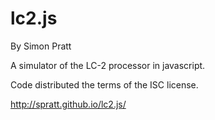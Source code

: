 lc2.js
======

By Simon Pratt

A simulator of the LC-2 processor in javascript.

Code distributed the terms of the ISC license.

http://spratt.github.io/lc2.js/
